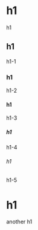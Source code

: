<!-- toc -->

# h1

h1

## h1

h1-1

### h1

h1-2

#### h1

h1-3

##### h1

h1-4

###### h1

h1-5

# h1

another h1
